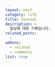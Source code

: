 ```yaml
---
layout: post
category: life
title: Journal
description: >
  일상에 대한 기록입니다.
related_posts:
  - 
addons:
  - related
  - comments
list: true
---
```

<!-- blank -->
